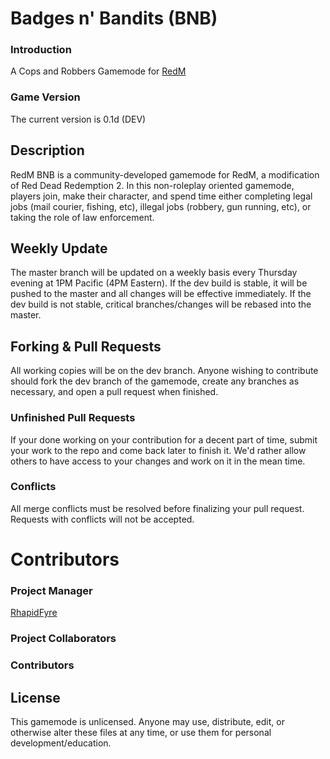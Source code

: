 # Badges n' Bandits (BNB)

### Introduction
A Cops and Robbers Gamemode for [RedM](https://redm.gg/)

### Game Version
The current version is 0.1d (DEV)

## Description
RedM BNB is a community-developed gamemode for RedM, a modification of Red Dead Redemption 2. In this non-roleplay oriented gamemode, players join, make their character, and spend time either completing legal jobs (mail courier, fishing, etc), illegal jobs (robbery, gun running, etc), or taking the role of law enforcement.

## Weekly Update
The master branch will be updated on a weekly basis every Thursday evening at 1PM Pacific (4PM Eastern).
If the dev build is stable, it will be pushed to the master and all changes will be effective immediately.
If the dev build is not stable, critical branches/changes will be rebased into the master.

## Forking & Pull Requests
All working copies will be on the dev branch. Anyone wishing to contribute should fork the dev branch of the gamemode, create any branches as necessary, and open a pull request when finished.

### Unfinished Pull Requests
If your done working on your contribution for a decent part of time, submit your work to the repo and come back later to finish it. We'd rather allow others to have access to your changes and work on it in the mean time.

### Conflicts
All merge conflicts must be resolved before finalizing your pull request.
Requests with conflicts will not be accepted.

# Contributors

### Project Manager
[RhapidFyre](https://github.com/rhapidfyre)

### Project Collaborators

### Contributors


## License
This gamemode is unlicensed. Anyone may use, distribute, edit, or otherwise alter these files at any time, or use them for personal development/education.
